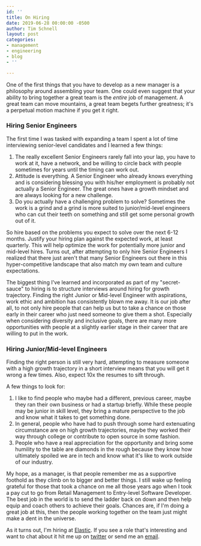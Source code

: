 ```yaml
---
id: ''
title: On Hiring
date: 2019-06-28 00:00:00 -0500
author: Tim Schnell
layout: post
categories:
- management
- engineering
- blog
- ''

---
```

One of the first things that you have to develop as a new manager is a philosophy around assembling your team. One could even suggest that your ability to bring together a great team is the _entire_ job of management. A great team can move mountains, a great team begets further greatness; it's a perpetual motion machine if you get it right.

### Hiring Senior Engineers

The first time I was tasked with expanding a team I spent a lot of time interviewing senior-level candidates and I learned a few things:

1. The really excellent Senior Engineers rarely fall into your lap, you have to work at it, have a network, and be willing to circle back with people sometimes for years until the timing can work out.
2. Attitude is everything. A Senior Engineer who already knows everything and is considering blessing you with his/her employment is probably not actually a Senior Engineer. The great ones have a growth mindset and are always looking for a new challenge.
3. Do you actually have a challenging problem to solve? Sometimes the work is a grind and a grind is more suited to junior/mid-level engineers who can cut their teeth on something and still get some personal growth out of it.

So hire based on the problems you expect to solve over the next 6-12 months. Justify your hiring plan against the expected work, at least quarterly. This will help optimize the work for potentially more junior and mid-level hires. Turns out, after attempting to only hire Senior Engineers I realized that there just aren't that many Senior Engineers out there in this hyper-competitive landscape that also match my own team and culture expectations.

The biggest thing I've learned and incorporated as part of my "secret-sauce" to hiring is to structure interviews around hiring for growth trajectory. Finding the right Junior or Mid-level Engineer with aspirations, work ethic and ambition has consistently blown me away. It is our job after all, to not only hire people that can help us but to take a chance on those early in their career who just need someone to give them a shot. Especially when considering diversity and inclusive goals, there are many more opportunities with people at a slightly earlier stage in their career that are willing to put in the work.

### Hiring Junior/Mid-level Engineers

Finding the right person is still very hard, attempting to measure someone with a high growth trajectory in a short interview means that you will get it wrong a few times. Also, expect 10x the resumes to sift through.

A few things to look for:

1. I like to find people who maybe had a different, previous career, maybe they ran their own business or had a startup briefly. While these people may be junior in skill level, they bring a mature perspective to the job and know what it takes to get something done.
2. In general, people who have had to push through some hard extenuating circumstance are on high growth trajectories, maybe they worked their way through college or contribute to open source in some fashion.
3. People who have a real appreciation for the opportunity and bring some humility to the table are diamonds in the rough because they know how ultimately spoiled we are in tech and know what it's like to work outside of our industry.

My hope, as a manager, is that people remember me as a supportive foothold as they climb on to bigger and better things. I still wake up feeling grateful for those that took a chance on me all those years ago when I took a pay cut to go from Retail Management to Entry-level Software Developer. The best job in the world is to send the ladder back on down and then help equip and coach others to achieve their goals. Chances are, if I'm doing a great job at this, then the people working together on the team just might make a dent in the universe.

As it turns out, I'm hiring at [Elastic](https://www.elastic.co/about/careers/ "Elastic Careers"). If you see a role that's interesting and want to chat about it hit me up on [twitter](https://twitter.com/timductive "twitter") or send me an [email](mailto:tims@email.com "email").